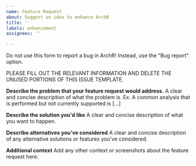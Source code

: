 ```yaml
---
name: Feature Request
about: Suggest an idea to enhance ArchR
title: ''
labels: enhancement
assignees: ''

---
```


Do not use this form to report a bug in ArchR! Instead, use the "Bug report" option.

PLEASE FILL OUT THE RELEVANT INFORMATION AND DELETE THE UNUSED PORTIONS OF THIS ISSUE TEMPLATE.

**Describe the problem that your feature request would address.**
A clear and concise description of what the problem is. Ex. A common analysis that is performed but not currently supported is [...]

**Describe the solution you'd like**
A clear and concise description of what you want to happen.

**Describe alternatives you've considered**
A clear and concise description of any alternative solutions or features you've considered.

**Additional context**
Add any other context or screenshots about the feature request here.

